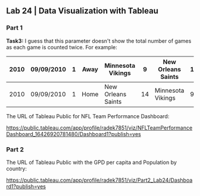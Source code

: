 ## Lab 24 | Data Visualization with Tableau

### Part 1

**Task3:** I guess that this parameter doesn't show the total number of games as each game is counted twice. For example: 

| 2010 | 09/09/2010 | 1 | Away | Minnesota Vikings  | 9  | New Orleans Saints | 14 | Loss |
|------|------------|---|------|--------------------|----|--------------------|----|------|
| 2010 | 09/09/2010 | 1 | Home | New Orleans Saints | 14 | Minnesota Vikings  | 9  | Win  |


The URL of Tableau Public for NFL Team Performance Dashboard:

 https://public.tableau.com/app/profile/radek7851/viz/NFLTeamPerformanceDashboard_16426920781480/Dashboard1?publish=yes


### Part 2

The URL of Tableau Public with the GPD per capita and Population by country: 

https://public.tableau.com/app/profile/radek7851/viz/Part2_Lab24/Dashboard1?publish=yes

